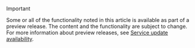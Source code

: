 > [!IMPORTANT]
> Some or all of the functionality noted in this article is available as part of a preview release. The content and the functionality are subject to change. For more information about preview releases, see [Service update availability](../../fin-ops/get-started/public-preview-releases.md).
